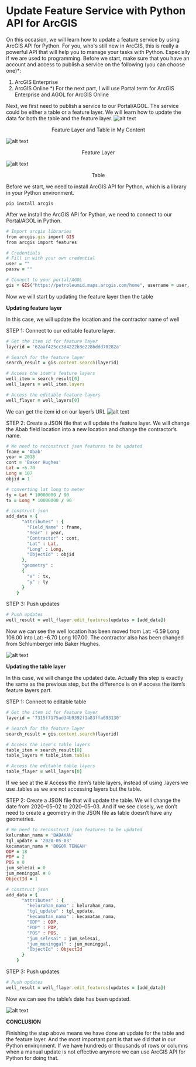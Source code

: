 # Update Feature Service with Python API for ArcGIS
On this occasion, we will learn how to update a feature service by using ArcGIS API for Python. For you, who's still new in ArcGIS, this is really a powerful API that will help you to manage your tasks with Python. Especially if we are used to programming.
Before we start, make sure that you have an account and access to publish a service on the following (you can choose one)*:
1. ArcGIS Enterprise 
2. ArcGIS Online
*) For the next part, I will use Portal term for ArcGIS Enterprise and AGOL for ArcGIS Online

Next, we first need to publish a service to our Portal/AGOL. The service could be either a table or a feature layer. We will learn how to update the data for both the table and the feature layer.
![alt text](https://github.com/lucassuryana/Update-Feature-Service-ArcGIS/blob/master/blob/Table%20and%20Feature%20Layer.JPG)
<p align="center">
  Feature Layer and Table in My Content
</p>

![alt text](https://github.com/lucassuryana/Update-Feature-Service-ArcGIS/blob/master/blob/Feature%20Layer.JPG)
<p align="center">
  Feature Layer
</p>

![alt text](https://github.com/lucassuryana/Update-Feature-Service-ArcGIS/blob/master/blob/Well.JPG)
<p align="center">
  Table
</p>

Before we start, we need to install ArcGIS API for Python, which is a library in your Python environment.
```
pip install arcgis
```

After we install the ArcGIS API for Python, we need to connect to our Portal/AGOL in Python.
```ruby
# Import arcgis libraries
from arcgis.gis import GIS
from arcgis import features

# Credentials
# Fill in with your own credential
user = ""
passw = ""

# Connect to your portal/AGOL
gis = GIS("https://petroleumid.maps.arcgis.com/home", username = user, password = passw)
```

Now we will start by updating the feature layer then the table

<b>Updating feature layer</b>

In this case, we will update the location and the contractor name of well

STEP 1: Connect to our editable feature layer.
```ruby
# Get the item id for feature layer
layerid = '62aaf425cc3d4222b3e228bddd70282a'

# Search for the feature layer
search_result = gis.content.search(layerid)

# Access the item's feature layers
well_item = search_result[0]
well_layers = well_item.layers

# Access the editable feature layers
well_flayer = well_layers[0]
```

We can get the item id on our layer’s URL
![alt text](https://github.com/lucassuryana/Update-Feature-Service-ArcGIS/blob/master/blob/itemid.png)

STEP 2: Create a JSON file that will update the feature layer. We will change the Abab field location into a new location and change the contractor’s name.

```ruby
# We need to reconstruct json features to be updated
fname = 'Abab'
year = 2018
cont = 'Baker Hughes'
Lat = -6.70
Long = 107
objid = 1

# converting lat long to meter
ty = Lat * 10000000 / 90
tx = Long * 10000000 / 90

# construct json
add_data = {
      "attributes" : {
        "Field_Name" : fname, 
        "Year" : year, 
        "Contractor" : cont, 
        "Lat" : Lat, 
        "Long" : Long,
        "ObjectId" : objid
      }, 
      "geometry" : 
      {
        "x" : tx, 
        "y" : ty
      }
    }
```

STEP 3: Push updates

```ruby
# Push updates
well_result = well_flayer.edit_features(updates = [add_data])
```

Now we can see the well location has been moved from Lat: -6.59 Long 106.00 into Lat: -6.70 Long 107.00. The contractor also has been changed from Schlumberger into Baker Hughes.

![alt text](https://github.com/lucassuryana/Update-Feature-Service-ArcGIS/blob/master/blob/update-feature.png)

<b>Updating the table layer</b>

In this case, we will change the updated date. Actually this step is exactly the same as the previous step, but the difference is on # access the item’s feature layers part.

STEP 1: Connect to editable table

```ruby
# Get the item id for feature layer
layerid = '7315f7175ad34b9392f1a83ffa693130'

# Search for the feature layer
search_result = gis.content.search(layerid)

# Access the item's table layers
table_item = search_result[0]
table_layers = table_item.tables

# Access the editable table layers
table_flayer = well_layers[0]
```

If we see at the # Access the item’s table layers, instead of using .layers we use .tables as we are not accessing layers but the table.

STEP 2: Create a JSON file that will update the table. We will change the date from 2020–05–02 to 2020–05–03. And if we see closely, we don’t need to create a geometry in the JSON file as table doesn’t have any geometries.

```ruby
# We need to reconstruct json features to be updated
kelurahan_nama = 'BABAKAN'
tgl_update = '2020-05-03'
kecamatan_nama = 'BOGOR TENGAH'
ODP = 18
PDP = 2
POS = 0
jum_selesai = 0
jum_meninggal = 0
ObjectId = 1

# construct json
add_data = {
      "attributes" : {
        "kelurahan_nama" : kelurahan_nama, 
        "tgl_update" : tgl_update, 
        "kecamatan_nama" : kecamatan_nama, 
        "ODP" : ODP, 
        "PDP" : PDP,
        "POS" : POS,
        "jum_selesai" : jum_selesai,
        "jum_meninggal" : jum_meninggal,
        "ObjectId" : ObjectId
      }
    }
```

STEP 3: Push updates

```ruby
# Push updates
well_result = well_flayer.edit_features(updates = [add_data])
```

Now we can see the table’s date has been updated.

![alt text](https://github.com/lucassuryana/Update-Feature-Service-ArcGIS/blob/master/blob/update-table.png)

<b>CONCLUSION</b>

Finishing the step above means we have done an update for the table and the feature layer. And the most important part is that we did that in our Python environment. If we have hundreds or thousands of rows or columns when a manual update is not effective anymore we can use ArcGIS API for Python for doing that.
